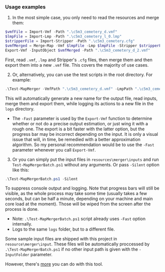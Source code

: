 ### Usage examples

1. In the most simple case, you only need to read the resources and merge them:

```powershell
$vmfFile = Import-Vmf -Path ".\c5m3_cemetery_d.vmf"
$lmpFile = Import-Lmp -Path ".\c5m3_cemetery_l_0.lmp"
$stripperFile = Import-Stripper -Path ".\c5m3_cemetery.cfg"
$vmfMerged = Merge-Map -Vmf $lmpFile -Lmp $lmpFile -Stripper $stripperFile
Export-Vmf -InputObject $vmfMerged -Path ".\c5m3_cemetery_d_2.vmf"
```

First, read `.vmf`, `.lmp` and Stripper's `.cfg` files, then merge them and then export them into a new `.vmf` file. This covers the majority of use cases. 

2. Or, alternatively, you can use the test scripts in the root directory. For example:

```powershell
.\Test-MapMerger -VmfPath ".\c5m3_cemetery_d.vmf" -LmpPath ".\c5m3_cemetery_l_0.lmp" -StripperPath ".\c5m3_cemetery.cfg" -Fast
```

This will automatically generate a new name for the output file, read inputs, merge them and export them, while logging its actions to a new file in the `logs` directory.
- The `-Fast` parameter is used by the `Export-Vmf` function to determine whether or not do a precise output estimation, or just wing it with a rough one. The export is a bit faster with the latter option, but the progress bar may be incorrect depending on the input. It is only a visual issue that will, in time, be remedied with a better approximation algorithm. So my personal recommendation would be to use the `-Fast` parameter whenever you call `Export-Vmf`.

3. Or you can simply put the input files in `resources\merger\inputs` and run `Test-MapMergerBatch.ps1` without any arguments. Or pass `-Silent` option like this:
```powershell
.\Test-MapMergerBatch.ps1 -Silent
```
To suppress console output and logging. Note that progress bars will still be visible, as the whole process may take some time (usually takes a few seconds, but can be half a minute, depending on your machine and main core load at the moment). Those will be wiped from the screen after the process is done.
- Note: `.\Test-MapMergerBatch.ps1` script already uses `-Fast` option internally.
- Logs to the same `logs` folder, but to a different file.

Some sample input files are shipped with this project in `resource\merger\input`. These files will be automatically proccessed by `.\Test-MapMergerBatch.ps1` if no other input path is given with the `-InputFolder` parameter.

However, there's [more](advanced.md) you can do with this tool.